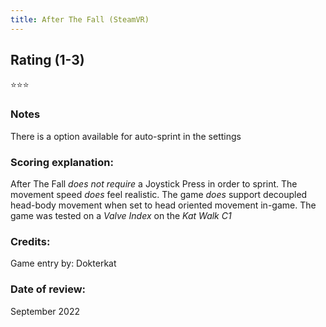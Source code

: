 ```yaml
---
title: After The Fall (SteamVR)
---
```


## Rating (1-3)
⭐⭐⭐

### Notes
There is a option available for auto-sprint in the settings

### Scoring explanation:
After The Fall *does not require* a Joystick Press in order to sprint.
The movement speed *does* feel realistic.
The game *does* support decoupled head-body movement when set to head oriented movement in-game.
The game was tested on a *Valve Index* on the *Kat Walk C1*

### Credits:
Game entry by: Dokterkat

### Date of review:
September 2022


